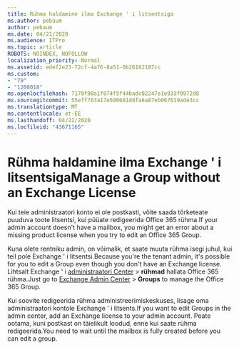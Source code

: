 ```yaml
---
title: Rühma haldamine ilma Exchange ' i litsentsiga
ms.author: pebaum
author: pebaum
ms.date: 04/21/2020
ms.audience: ITPro
ms.topic: article
ROBOTS: NOINDEX, NOFOLLOW
localization_priority: Normal
ms.assetid: edef2e23-72cf-4a76-8a51-0b26182187cc
ms.custom:
- "79"
- "1200018"
ms.openlocfilehash: 7170f98a1f874f5f44badc82247e1e933f9972d8
ms.sourcegitcommit: 55eff703a17e500681d8fa6a87eb067019ade3cc
ms.translationtype: MT
ms.contentlocale: et-EE
ms.lasthandoff: 04/22/2020
ms.locfileid: "43671165"
---
```

# <a name="manage-a-group-without-an-exchange-license"></a><span data-ttu-id="e513d-102">Rühma haldamine ilma Exchange ' i litsentsiga</span><span class="sxs-lookup"><span data-stu-id="e513d-102">Manage a Group without an Exchange License</span></span>

<span data-ttu-id="e513d-103">Kui teie administraatori konto ei ole postkasti, võite saada tõrketeate puuduva toote litsentsi, kui püüate redigeerida Office 365 rühma.</span><span class="sxs-lookup"><span data-stu-id="e513d-103">If your admin account doesn't have a mailbox, you might get an error about a missing product license when you try to edit an Office 365 Group.</span></span>
  
<span data-ttu-id="e513d-104">Kuna olete rentniku admin, on võimalik, et saate muuta rühma isegi juhul, kui teil pole Exchange ' i litsentsi.</span><span class="sxs-lookup"><span data-stu-id="e513d-104">Because you're the tenant admin, it's possible for you to edit a Group even though you don't have an Exchange license.</span></span> <span data-ttu-id="e513d-105">Lihtsalt Exchange ' i [administraatori Center](https://outlook.office365.com/ecp.aspx) \> **rühmad** hallata Office 365 rühma.</span><span class="sxs-lookup"><span data-stu-id="e513d-105">Just go to [Exchange Admin Center](https://outlook.office365.com/ecp.aspx) \> **Groups** to manage the Office 365 Group.</span></span>
  
<span data-ttu-id="e513d-106">Kui soovite redigeerida rühma administreerimiskeskuses, lisage oma administraatori kontole Exchange ' i litsents.</span><span class="sxs-lookup"><span data-stu-id="e513d-106">If you want to edit Groups in the admin center, add an Exchange license to your admin account.</span></span> <span data-ttu-id="e513d-107">Peate ootama, kuni postkast on täielikult loodud, enne kui saate rühma redigeerida.</span><span class="sxs-lookup"><span data-stu-id="e513d-107">You need to wait until the mailbox is fully created before you can edit a group.</span></span>
  